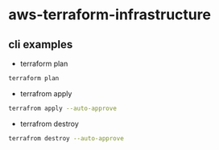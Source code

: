 # aws-terraform-infrastructure

## cli examples
- terraform plan
```bash
terraform plan
```
- terrafrom apply
```bash
terrafrom apply --auto-approve
```
- terrafrom destroy
```bash
terrafrom destroy --auto-approve
```
